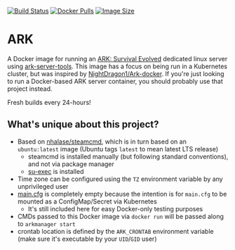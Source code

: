 [![Build Status](https://github.com/nhalase/ark/actions/workflows/build-and-publish.yaml/badge.svg)](https://github.com/nhalase/ark/actions)
[![Docker Pulls](https://img.shields.io/docker/pulls/nhalase/ark.svg)](https://hub.docker.com/r/nhalase/ark)
[![Image Size](https://img.shields.io/docker/image-size/nhalase/ark/latest.svg)](https://hub.docker.com/r/nhalase/ark)

# ARK

A Docker image for running an [ARK: Survival Evolved](https://store.steampowered.com/app/346110/ARK_Survival_Evolved/) dedicated linux server using [ark-server-tools](https://github.com/arkmanager/ark-server-tools).
This image has a focus on being run in a Kubernetes cluster, but was inspired by [NightDragon1/Ark-docker](https://github.com/NightDragon1/Ark-docker).
If you're just looking to run a Docker-based ARK server container, you should probably use that project instead.

Fresh builds every 24-hours!

## What's unique about this project?

- Based on [nhalase/steamcmd](https://github.com/nhalase/steamcmd), which is in turn based on an `ubuntu:latest` image (Ubuntu tags `latest` to mean latest LTS release)
  - steamcmd is installed manually (but following standard conventions), and not via package manager
  - [su-exec](https://github.com/ncopa/su-exec) is installed
- Time zone can be configured using the `TZ` environment variable by any unprivileged user
- [main.cfg](./main.cfg) is completely empty because the intention is for `main.cfg` to be mounted as a ConfigMap/Secret via Kubernetes
  - It's still included here for easy Docker-only testing purposes
- CMDs passed to this Docker image via `docker run` will be passed along to `arkmanager start`
- crontab location is defined by the `ARK_CRONTAB` environment variable (make sure it's executable by your `UID`/`GID` user)
